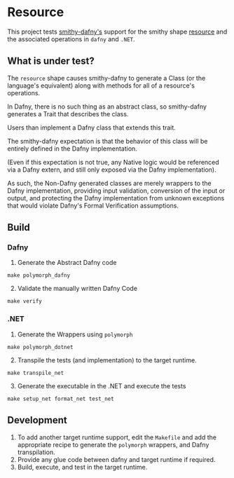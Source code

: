 # Resource

This project tests [smithy-dafny's](../../codegen/smithy-dafny-codegen-cli) support 
for the smithy shape 
[resource](https://smithy.io/1.0/spec/core/model.html#resource) 
and the associated operations in `dafny` and `.NET`.

## What is under test?

The `resource` shape causes smithy-dafny to generate a Class
(or the language's equivalent)
along with methods for all of a resource's operations.

In Dafny, there is no such thing as an abstract class,
so smithy-dafny generates a Trait that describes the class.

Users than implement a Dafny class that extends this trait.

The smithy-dafny expectation is that the behavior of this class
will be entirely defined in the Dafny implementation.

(Even if this expectation is not true, any Native logic 
would be referenced via a Dafny extern, 
and still only exposed via the Dafny implementation).

As such, the Non-Dafny generated classes are merely wrappers
to the Dafny implementation,
providing input validation, conversion of the input or output,
and protecting the Dafny implementation from unknown exceptions
that would violate Dafny's Formal Verification assumptions.


## Build
### Dafny
1. Generate the Abstract Dafny code
```
make polymorph_dafny
```

2. Validate the manually written Dafny Code
```
make verify
```

### .NET
1. Generate the Wrappers using `polymorph`
```
make polymorph_dotnet
```

2. Transpile the tests (and implementation) to the target runtime.
```
make transpile_net
```

3. Generate the executable in the .NET and execute the tests
```
make setup_net format_net test_net
```

## Development
1. To add another target runtime support,
   edit the `Makefile` and add the appropriate recipe to 
   generate the `polymorph` wrappers, and Dafny transpilation.
2. Provide any glue code between dafny and target runtime if required.
3. Build, execute, and test in the target runtime.
